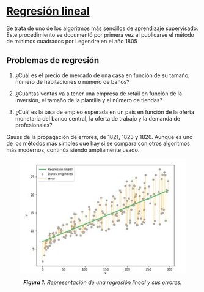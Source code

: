 # <u> Regresión lineal</u>

Se trata de uno de los algoritmos más sencillos de aprendizaje supervisado. Este procedimiento se documentó por primera vez al publicarse el método
de mínimos cuadrados por Legendre en el año 1805

## Problemas de regresión

1. ¿Cuál es el precio de mercado de una casa en función de su tamaño, número de habitaciones o número de baños?

2. ¿Cuántas ventas va a tener una empresa de retail en función de la inversión, el tamaño de la plantilla y el número de tiendas?

3. ¿Cuál es la tasa de empleo esperada en un país en función de la oferta monetaria del banco central, la oferta de trabajo y la demanda de
profesionales?

Gauss de la propagación de errores, de 1821, 1823 y 1826. Aunque es uno de los métodos más simples que hay si se compara con otros algoritmos
más modernos, continúa siendo ampliamente usado.

<div style="text-align: center;">
  <img src="images/Figura_1.png" alt="alt text" style="display: block; margin: 0 auto;">
  <p><em><strong>Figura 1.</strong> Representación de una regresión lineal y sus errores.</em></p>
</div>
